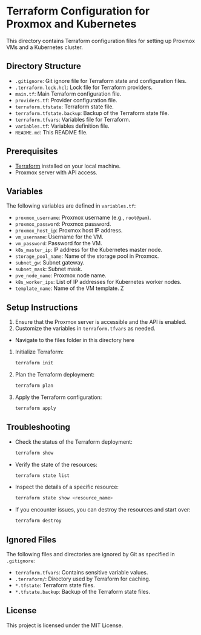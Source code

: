 # Terraform Configuration for Proxmox and Kubernetes

This directory contains Terraform configuration files for setting up Proxmox VMs and a Kubernetes cluster.

## Directory Structure

- `.gitignore`: Git ignore file for Terraform state and configuration files.
- `.terraform.lock.hcl`: Lock file for Terraform providers.
- `main.tf`: Main Terraform configuration file.
- `providers.tf`: Provider configuration file.
- `terraform.tfstate`: Terraform state file.
- `terraform.tfstate.backup`: Backup of the Terraform state file.
- `terraform.tfvars`: Variables file for Terraform.
- `variables.tf`: Variables definition file.
- `README.md`: This README file.

## Prerequisites

- [Terraform](https://www.terraform.io/) installed on your local machine.
- Proxmox server with API access.

## Variables

The following variables are defined in `variables.tf`:

- `proxmox_username`: Proxmox username (e.g., `root@pam`).
- `proxmox_password`: Proxmox password.
- `proxmox_host_ip`: Proxmox host IP address.
- `vm_username`: Username for the VM.
- `vm_password`: Password for the VM.
- `k8s_master_ip`: IP address for the Kubernetes master node.
- `storage_pool_name`: Name of the storage pool in Proxmox.
- `subnet_gw`: Subnet gateway.
- `subnet_mask`: Subnet mask.
- `pve_node_name`: Proxmox node name.
- `k8s_worker_ips`: List of IP addresses for Kubernetes worker nodes.
- `template_name`: Name of the VM template.
Z
## Setup Instructions

1. Ensure that the Proxmox server is accessible and the API is enabled.
2. Customize the variables in `terraform.tfvars` as needed.
  - Navigate to the files folder in this directory here
1. Initialize Terraform:

    ```sh
    terraform init
    ```

2. Plan the Terraform deployment:

    ```sh
    terraform plan
    ```

3. Apply the Terraform configuration:

    ```sh
    terraform apply
    ```

## Troubleshooting

- Check the status of the Terraform deployment:

    ```sh
    terraform show
    ```

- Verify the state of the resources:

    ```sh
    terraform state list
    ```

- Inspect the details of a specific resource:

    ```sh
    terraform state show <resource_name>
    ```

- If you encounter issues, you can destroy the resources and start over:

    ```sh
    terraform destroy
    ```

## Ignored Files

The following files and directories are ignored by Git as specified in `.gitignore`:

- `terraform.tfvars`: Contains sensitive variable values.
- `.terraform/`: Directory used by Terraform for caching.
- `*.tfstate`: Terraform state files.
- `*.tfstate.backup`: Backup of the Terraform state files.

## License

This project is licensed under the MIT License.